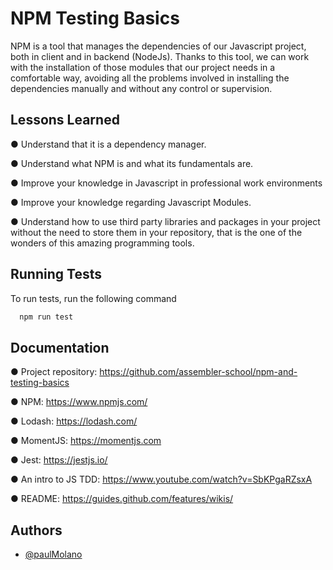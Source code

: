 # NPM Testing Basics

NPM is a tool that manages the dependencies of our Javascript project, both in client and in backend (NodeJs). Thanks to this tool, we can work with the installation of those modules that our project needs in a comfortable way, avoiding all the problems involved in installing the dependencies manually and without any control or supervision.

## Lessons Learned

● Understand that it is a dependency manager.

● Understand what NPM is and what its fundamentals are.

● Improve your knowledge in Javascript in professional work environments

● Improve your knowledge regarding Javascript Modules.

● Understand how to use third party libraries and packages in your project without the need to store them in your repository, that is the one of the wonders of this amazing programming tools.

## Running Tests

To run tests, run the following command

```bash
  npm run test
```

## Documentation

● Project repository: https://github.com/assembler-school/npm-and-testing-basics

● NPM: https://www.npmjs.com/

● Lodash: https://lodash.com/

● MomentJS: https://momentjs.com

● Jest: https://jestjs.io/

● An intro to JS TDD: https://www.youtube.com/watch?v=SbKPgaRZsxA

● README: https://guides.github.com/features/wikis/

## Authors

- [@paulMolano](https://github.com/paulMolano)
